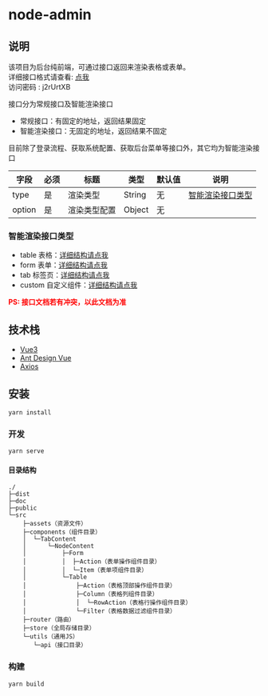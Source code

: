# node-admin

## 说明

该项目为后台纯前端，可通过接口返回来渲染表格或表单。<br>
详细接口格式请查看: [点我](https://www.apifox.cn/apidoc/shared-ea187bc5-eb07-4f55-b1ac-00c684f01ba5) <br>
访问密码 : j2rUrtXB<br>

接口分为常规接口及智能渲染接口

- 常规接口：有固定的地址，返回结果固定
- 智能渲染接口：无固定的地址，返回结果不固定

目前除了登录流程、获取系统配置、获取后台菜单等接口外，其它均为智能渲染接口

| 字段     | 必须 | 标题     | 类型     | 默认值 | 说明                    |
|--------|----|--------|--------|-----|-----------------------|
| type   | 是  | 渲染类型   | String | 无   | [智能渲染接口类型](#智能渲染接口类型) |
| option | 是  | 渲染类型配置 | Object | 无   |                       |

### 智能渲染接口类型

- table 表格：[详细结构请点我](./doc/Table.md)
- form 表单：[详细结构请点我](./doc/Form.md)
- tab 标签页：[详细结构请点我](./doc/Tab.md)
- custom 自定义组件：[详细结构请点我](./doc/Custom.md)

<span style="color:red;font-weight:bold;">PS: 接口文档若有冲突，以此文档为准<span>

## 技术栈

- [Vue3](https://v3.cn.vuejs.org/)
- [Ant Design Vue](https://antdv.com/)
- [Axios](http://www.axios-js.com/)

## 安装

```
yarn install
```

### 开发

```
yarn serve
```

#### 目录结构

```tree
./
├─dist
├─doc
├─public
└─src
    ├─assets（资源文件）
    ├─components（组件目录）
    │  └─TabContent
    │      └─NodeContent
    │          ├─Form
    │          │  ├─Action（表单操作组件目录）
    │          │  └─Item（表单项组件目录）
    │          └─Table
    │              ├─Action（表格顶部操作组件目录）
    │              ├─Column（表格列组件目录）
    │              │  └─RowAction（表格行操作组件目录）
    │              └─Filter（表格数据过滤组件目录）
    ├─router（路由）
    ├─store（全局存储目录）
    └─utils（通用JS）
       └─api（接口目录）
```

### 构建

```
yarn build
```
